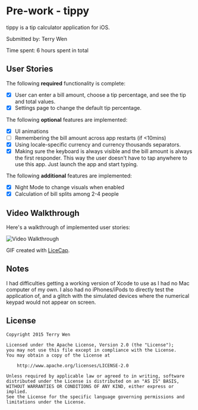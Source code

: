 # Pre-work - tippy

tippy is a tip calculator application for iOS.

Submitted by: Terry Wen

Time spent: 6 hours spent in total

## User Stories

The following **required** functionality is complete:

* [x] User can enter a bill amount, choose a tip percentage, and see the tip and total values.
* [x] Settings page to change the default tip percentage.

The following **optional** features are implemented:
* [x] UI animations
* [ ] Remembering the bill amount across app restarts (if <10mins)
* [x] Using locale-specific currency and currency thousands separators.
* [x] Making sure the keyboard is always visible and the bill amount is always the first responder. This way the user doesn't have to tap anywhere to use this app. Just launch the app and start typing.

The following **additional** features are implemented:

- [x] Night Mode to change visuals when enabled
- [x] Calculation of bill splits among 2-4 people

## Video Walkthrough 

Here's a walkthrough of implemented user stories:

<img src='http://i.imgur.com/xzcq3Pi.gif' title='Video Walkthrough' width='' alt='Video Walkthrough' />

GIF created with [LiceCap](http://www.cockos.com/licecap/).

## Notes

I had difficulties getting a working version of Xcode to use as I had no Mac computer of my own. I also had no iPhones/iPods to directly test the application of, and a glitch with the simulated devices where the numerical keypad would not appear on screen.

## License

    Copyright 2015 Terry Wen

    Licensed under the Apache License, Version 2.0 (the "License");
    you may not use this file except in compliance with the License.
    You may obtain a copy of the License at

        http://www.apache.org/licenses/LICENSE-2.0

    Unless required by applicable law or agreed to in writing, software
    distributed under the License is distributed on an "AS IS" BASIS,
    WITHOUT WARRANTIES OR CONDITIONS OF ANY KIND, either express or implied.
    See the License for the specific language governing permissions and
    limitations under the License.